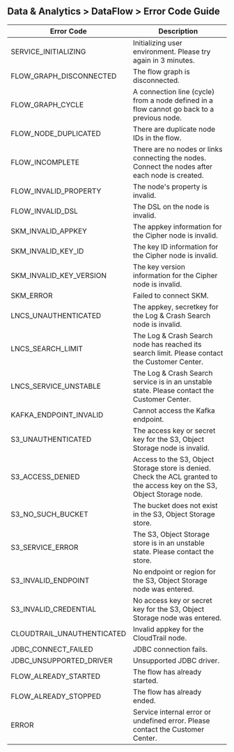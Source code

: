 ## Data & Analytics > DataFlow > Error Code Guide

| Error Code              | Description                                                                                                               |
|-------------------------|---------------------------------------------------------------------------------------------------------------------------|
| SERVICE_INITIALIZING    | Initializing user environment. Please try again in 3 minutes.                                                             |  
| FLOW_GRAPH_DISCONNECTED | The flow graph is disconnected.                                                                                           |  
| FLOW_GRAPH_CYCLE        | A connection line (cycle) from a node defined in a flow cannot go back to a previous node.                                |
| FLOW_NODE_DUPLICATED    | There are duplicate node IDs in the flow.                                                                                 |
| FLOW_INCOMPLETE         | There are no nodes or links connecting the nodes. Connect the nodes after each node is created.                           |
| FLOW_INVALID_PROPERTY   | The node's property is invalid.                                                                                           | 
| FLOW_INVALID_DSL        | The DSL on the node is invalid.                                                                                           | 
| SKM_INVALID_APPKEY      | The appkey information for the Cipher node is invalid.                                                                    |
| SKM_INVALID_KEY_ID      | The key ID information for the Cipher node is invalid.                                                                    |
| SKM_INVALID_KEY_VERSION | The key version information for the Cipher node is invalid.                                                               |
| SKM_ERROR                  | Failed to connect SKM.                                                                          |
| LNCS_UNAUTHENTICATED    | The appkey, secretkey for the Log & Crash Search node is invalid.                                                         |
| LNCS_SEARCH_LIMIT       | The Log & Crash Search node has reached its search limit. Please contact the Customer Center.                             |
| LNCS_SERVICE_UNSTABLE   | The Log & Crash Search service is in an unstable state. Please contact the Customer Center.                               |
| KAFKA_ENDPOINT_INVALID  | Cannot access the Kafka endpoint.                                                                                         |
| S3_UNAUTHENTICATED      | The access key or secret key for the S3, Object Storage node is invalid.                                                  |
| S3_ACCESS_DENIED        | Access to the S3, Object Storage store is denied. Check the ACL granted to the access key on the S3, Object Storage node. |
| S3_NO_SUCH_BUCKET       | The bucket does not exist in the S3, Object Storage store.                                                                |
| S3_SERVICE_ERROR        | The S3, Object Storage store is in an unstable state. Please contact the store.                                           |
| S3_INVALID_ENDPOINT        | No endpoint or region for the S3, Object Storage node was entered.                                          |
| S3_INVALID_CREDENTIAL      | No access key or secret key for the S3, Object Storage node was entered.                            |
| CLOUDTRAIL_UNAUTHENTICATED | Invalid appkey for the CloudTrail node.                                                        |
| JDBC_CONNECT_FAILED     | JDBC connection fails.                                                                                                    |
| JDBC_UNSUPPORTED_DRIVER | Unsupported JDBC driver.                                                                                                  |
| FLOW_ALREADY_STARTED       | The flow has already started.                                                                      |
| FLOW_ALREADY_STOPPED       | The flow has already ended.                                                      |
| ERROR                   | Service internal error or undefined error. Please contact the Customer Center.                                            |
